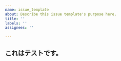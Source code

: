 ```yaml
---
name: issue_template
about: Describe this issue template's purpose here.
title: ''
labels: ''
assignees: ''

---
```


## これはテストです。
